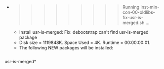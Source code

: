 * >>>>>>>>> Running inst-min-con-00-oldlibs-fix-usr-is-merged.sh ...
  * Install usr-is-merged: Fix: debootstrap can't find usr-is-merged package
  * Disk size = 1119848K. Space Used = 4K. Runtime = 00:00:00:01.
  * The following NEW packages will be installed:
  ```bash
usr-is-merged*
  ```
